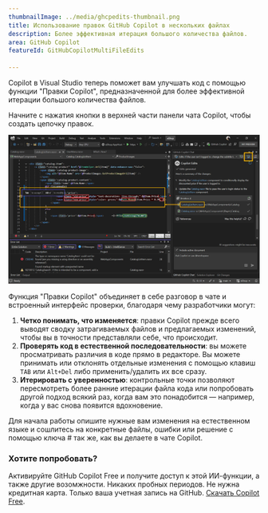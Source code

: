 ```yaml
---
thumbnailImage: ../media/ghcpedits-thumbnail.png
title: Использование правок GitHub Copilot в нескольких файлах
description: Более эффективная итерация большого количества файлов.
area: GitHub Copilot
featureId: GitHubCopilotMultiFileEdits

---
```



Copilot в Visual Studio теперь поможет вам улучшать код с помощью функции "Правки Copilot", предназначенной для более эффективной итерации большого количества файлов.

Начните с нажатия кнопки в верхней части панели чата Copilot, чтобы создать цепочку правок.

![Изображение правок Copilot](../media/ghcpedits.png)

Функция "Правки Copilot" объединяет в себе разговор в чате и встроенный интерфейс проверки, благодаря чему разработчики могут:

1. **Четко понимать, что изменяется**: правки Copilot прежде всего выводят сводку затрагиваемых файлов и предлагаемых изменений, чтобы вы в точности представляли себе, что происходит.
2. **Проверять код в естественной последовательности**: вы можете просматривать различия в коде прямо в редакторе. Вы можете принимать или отклонять отдельные изменения с помощью клавиш `TAB` или `Alt+Del` либо применить/удалить их все сразу.
3. **Итерировать с уверенностью**: контрольные точки позволяют пересмотреть более ранние итерации файла кода или попробовать другой подход всякий раз, когда вам это понадобится — например, когда у вас снова появится вдохновение.

Для начала работы опишите нужные вам изменения на естественном языке и сошлитесь на конкретные файлы, ошибки или решение с помощью ключа # так же, как вы делаете в чате Copilot.

### Хотите попробовать?
Активируйте GitHub Copilot Free и получите доступ к этой ИИ-функции, а также другие возомжности.
 Никаких пробных периодов. Не нужна кредитная карта. Только ваша учетная запись на GitHub. [Скачать Copilot Free](vscmd://View.GitHub.Copilot.Chat).
